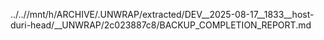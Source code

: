 ../..//mnt/h/ARCHIVE/.UNWRAP/extracted/DEV__2025-08-17__1833__host-duri-head/__UNWRAP/2c023887c8/BACKUP_COMPLETION_REPORT.md